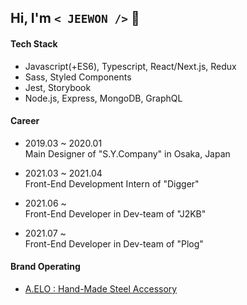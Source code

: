 ## Hi, I'm `< JEEWON />`  👻

#### Tech Stack
  + Javascript(+ES6), Typescript, React/Next.js, Redux
  + Sass, Styled Components
  + Jest, Storybook
  + Node.js, Express, MongoDB, GraphQL

#### Career
  + 2019.03 ~ 2020.01 <br/>
    Main Designer of "S.Y.Company" in Osaka, Japan

  + 2021.03 ~ 2021.04 <br/>
    Front-End Development Intern of "Digger"
  
  + 2021.06 ~ <br/>
    Front-End Developer in Dev-team of "J2KB"
    
  + 2021.07 ~ <br/>
    Front-End Developer in Dev-team of "Plog"
  
#### Brand Operating
  + [A.ELO : Hand-Made Steel Accessory](https://www.idus.com/a-elo)
